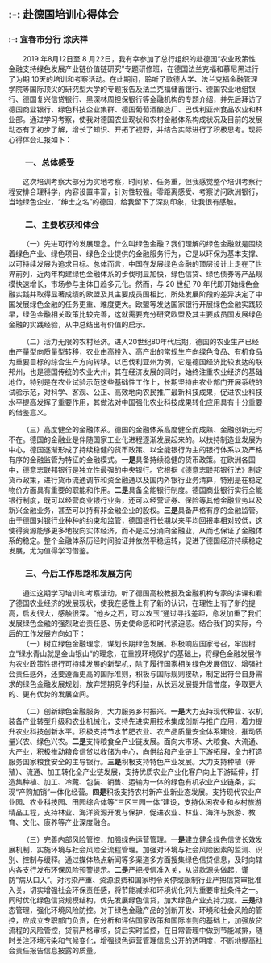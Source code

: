  ## :-: **赴德国培训心得体会**
### :-: 宜春市分行 涂庆祥

&ensp;&ensp;&ensp;&ensp;2019 年8月12日至 8 月22日，我有幸参加了总行组织的赴德国“农业政策性金融支持绿色发展产业链价值链研究”专题研修班，在德国法兰克福和慕尼黑进行了为期 10天的培训和考察活动。在此期间，聆听了歌德大学、法兰克福金融管理学院等国际顶尖的研究型大学的专题报告及法兰克福储蓄银行、德国农业地组银行、德国复兴信贷银行、黑深林周担保银行等金融机构的专题介绍，并先后拜访了德国商业银行、绿色科技企业集群、德国葡萄酒酿造厂、巴伐利亚州食品农业和林业部。通过学习考察，使我对德国农业现状和农村金融体系构成状况及目前的发展动态有了初步了解，增长了知识、开拓了视野，并结合实际进行了积极思考。现将心得体会汇报如下：

### &ensp;&ensp;&ensp;&ensp;一、总体感受

&ensp;&ensp;&ensp;&ensp;这次培训考察大部分为实地考察，时间紧、任务重，但我感觉整个培训考察行程安排合理科学，内容设置丰富，针对性较强。零距离感受、考察访问欧洲银行，当地绿色企业，“绅士之名”的德国，给我留下了深刻印象，让我很有感触。

### &ensp;&ensp;&ensp;&ensp;二、主要收获和体会

&ensp;&ensp;&ensp;&ensp;（一）先进可行的发展理念。什么叫绿色金融？我们理解的绿色金融就是围绕着绿色产业、绿色项目、绿色企业提供的金融服务行为，它是以环保为基本支撑、以可持续发展为追求目标。总体而言，中国在发展绿色金融的顶层设计上走在了世界前列，近两年构建绿色金融体系的步伐明显加快，绿色信贷、绿色债券等产品规模快速增长，市场参与主体日趋多元化。然而，与 20 世纪 70 年代即开始绿色金融实践并取得显著成绩的欧盟及其主要成员国相比，所处发展阶段的差异决定了中国发展绿色金融的任务更重、难度更大。欧盟等发达国家银行开展绿色金融实践较早，绿色金融相关政策比较完善，这就需要充分研究欧盟及其主要成员国发展绿色金融的实践经验，从中总结出有价值的启示。

&ensp;&ensp;&ensp;&ensp;（二）活力无限的农村经济。进入20世纪80年代后期，德国的农业生产已经由产量型向质量型转移，农业由高投入、高产出的常规生产向绿色食品、有机食品为重要目标的综合生产方向转移。以巴伐利亚州为例，它是德国经济比较发达的联邦州，也是德国传统的农业大州，其在经济发展的同时，始终注重农业经济的基础地位，特别是在农业试验示范这些基础性工作上，长期坚持由农业部门开展系统的试验示范，对科学、客观、公正、高效地向农民推广最新科技成果，促进农业科技水平提高发挥了重要作用，其做法对中国强化农业科技成果转化应用具有十分重要的借鉴意义。

&ensp;&ensp;&ensp;&ensp;（三）高度健全的金融体系。德国的金融体系高度健全而成熟、金融创新无时不在。德国的金融业是伴随国家工业化进程逐渐发展起来的。以扶持制造业发展为中心，德国逐渐形成了持续稳健的货币政策、以全能银行为主的银行体系以及严格有序的金融监管为特征的金融模式。**一是**具备持续稳健的货币政策。在欧洲各国中，德意志联邦银行是独立性最强的中央银行。它根据《德意志联邦银行法》制定货币政策，进行货币流通调节和资金融通以及国内外银行业务清算，特别是在稳定物价方面具有重要的职能和作用。**二是**具备全能银行制度。德国商业银行实行全能银行制度，既可以经营商业银行业务，还可以经营证券、保险等其他金融业务以及新兴金融业务，甚至可以持有非金融企业的股权。**三是**具备严格有序的金融监管。由于德国对银行业种种的约束和监管，德国银行长期以来平均回报率相对较低，这使得资源能够更多地投向实体经济，而不是过分涌向金融业，从而也保证了金融体系的稳定。整个金融体系历经时间验证并依然平稳运转，促进了德国经济持续稳定发展，尤为值得学习借鉴。

### &ensp;&ensp;&ensp;&ensp;三、今后工作思路和发展方向

&ensp;&ensp;&ensp;&ensp;通过这期学习培训和考察活动，听了德国高校教授及金融机构专家的讲课和看了德国农业经济的发展现状，使我在感性上有了新的认识，在理性上有了新的提高，启发很大，感触很深。“他乡之石，可以攻玉”通过寻找差距，愈发加重了我们发展绿色金融的强烈政治责任感、历史使命感和时代紧迫感。结合我们的实际，今后的工作发展方向如下：  
&ensp;&ensp;&ensp;&ensp;（一）树立绿色金融理念，谋划长期绿色发展。积极响应国家号召，牢固树立“绿水青山就是金山银山“的理念，在重视环境保护的基础上，将绿色金融发展作为农业政策性银行可持续发展的新契机，除了履行国家相关绿色发展倡议、增强社会责任感外，还要遵循更高的国际准则，积极与国际规则接轨，制定出符合自身需求的绿色金融发展规划，放弃短期竞争的利益，从长远发展提升信誉度，争取更大的、更有优势的发展空间。

&ensp;&ensp;&ensp;&ensp;（二）创新绿色金融服务，大力服务乡村振兴。**一是**大力支持现代种业、农机装备产业转型升级和农业机械化，支持先进实用技术集成创新与推广应用，着力提升农业科技创新水平。积极支持节水节肥农业、农产品质量安全体系建设，推动质量兴农、绿色兴农。**二是**支持粮食全产业链发展。面向大市场、大粮食、大流通、大产业，积极推动粮食信贷以收储为中心，向供给和产业链上下游拓展，全力打造服务国家粮食安全的主导银行。**三是**积极支持特色产业发展。大力支持种植（养殖）、流通、加工转化全产业链发展，支持优质农业产业化客户向上下游延伸，打造集种植、加工、冷藏、包装、销售、运输为一体的绿色有机农业产业链条，实现“产购加销”一体化经营。**四是**积极支持农村新产业新业态发展。支持现代农业产业园、农业科技园、田园综合体等“三区三园一体”建设，支持休闲农业和乡村旅游精品工程，支持林业、海洋资源开发与保护，促进农业、林业、海洋与旅游、教育、文化、康养等产业深度融合。

&ensp;&ensp;&ensp;&ensp;（三）完善内部风险管控，加强绿色运营管理。**一是**建立健全绿色信贷长效发展机制，实施环境与社会风险全流程管理。加强对环境与社会风险因素的监测、识别、控制与缓释。通过媒体热点新闻等多渠道多方面搜集绿色信贷信息，及时向辖内各支行发布环保风险预警提示。**二是**严把授信准入关，从贷款源头做起，谨防“病从口入”。对污染严重、资源浪费和国家明令关停或限制行业严把信贷审批准入关，切实增强社会环保责任感，将节能减排和环境优化列为重要审批条件之一。同时优化绿色信贷规模结构，优先发展绿色信贷，加大绿色产业支持力度。**三是**动态管理，强化环境风险防控。对于绿色金融产品的创新开发、环境和社会风险的管控，应成立专职部门负责，在分析和评估国家政策和国际准则的基础上，加强放贷流程的风险管控，贷前严格审核，贷后实时监控，在日常管理中做到节能减排，随时关注环境污染和气候变化，增强绿色运营管理信息公开的透明度，不断地提高社会责任报告信息披露的质量。